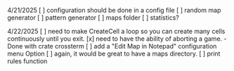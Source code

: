 4/21/2025
[ ] configuration should be done in a config file
[ ] random map generator
[ ] pattern generator
[ ] maps folder
[ ] statistics?


4/22/2025
[ ] need to make CreateCell a loop so you can create many cells continuously until you exit.
[x] need to have the ability of aborting a game.
    -Done with crate crossterm
[ ] add a "Edit Map in Notepad" configuration menu Option
[ ] again, it would be great to have a maps directory.
[ ] print rules function